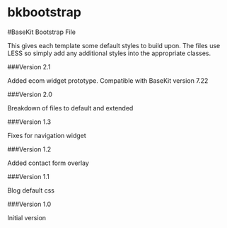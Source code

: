 bkbootstrap
===========

#BaseKit Bootstrap File

This gives each template some default styles to build upon. The files use LESS so simply add any additional styles into the appropriate classes.

###Version 2.1

Added ecom widget prototype. Compatible with BaseKit version 7.22

###Version 2.0

Breakdown of files to default and extended

###Version 1.3

Fixes for navigation widget

###Version 1.2

Added contact form overlay

###Version 1.1

Blog default css

###Version 1.0

Initial version